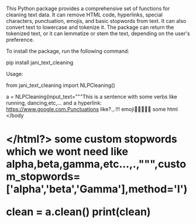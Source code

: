 This Python package provides a comprehensive set of functions for cleaning text data. 
It can remove HTML code, hyperlinks, special characters, punctuation, emojis, and basic stopwords from text. 
It can also convert text to lowercase and tokenize it. The package can return the tokenized text, or it can lemmatize or stem the text, depending on the user's preference.


To install the package, run the following command:

pip install jani_text_cleaning


Usage:

from jani_text_cleaning import NLPCleaning()

a = NLPCleaning(input_text="""This is a sentence with some verbs like running, dancing,etc,... and a hyperlink: https://www.google.com.Punctuations like?.,.!!! emoji👋👋😊😊😊 some html <html><head></body<h1><p></html?> some custom stopwords which we wont need like alpha,beta,gamma,etc...,.,""",custom_stopwords=['alpha','beta','Gamma'],method='l')


clean = a.clean()
print(clean)
